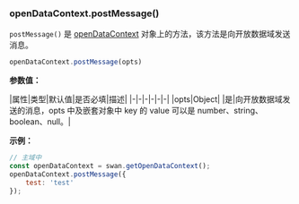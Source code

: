 ### openDataContext.postMessage()

`postMessage()` 是 [openDataContext](#openDataContext) 对象上的方法，该方法是向开放数据域发送消息。

```js
openDataContext.postMessage(opts)
```
**参数值：**

|属性|类型|默认值|是否必填|描述|
|-|-|-|-|-|-|
|opts|Object| |是|向开放数据域发送的消息，opts 中及嵌套对象中 key 的 value 可以是 number、string、boolean、null。|

**示例：**

```js
// 主域中
const openDataContext = swan.getOpenDataContext();
openDataContext.postMessage({
    test: 'test'
});
```
